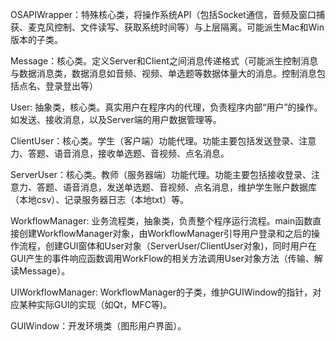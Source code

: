 OSAPIWrapper：特殊核心类，将操作系统API（包括Socket通信，音频及窗口捕获、麦克风控制、文件读写、获取系统时间等）与上层隔离。可能派生Mac和Win版本的子类。

Message：核心类。定义Server和Client之间消息传递格式（可能派生控制消息与数据消息类，数据消息如音频、视频、单选题等数据体量大的消息。控制消息包括点名、登录登出等）

User: 抽象类，核心类。真实用户在程序内的代理，负责程序内部“用户”的操作。如发送、接收消息，以及Server端的用户数据管理等。

ClientUser：核心类。学生（客户端）功能代理。功能主要包括发送登录、注意力、答题、语音消息，接收单选题、音视频、点名消息。

ServerUser：核心类。教师（服务器端）功能代理。功能主要包括接收登录、注意力、答题、语音消息，发送单选题、音视频、点名消息，维护学生账户数据库（本地csv）、记录服务器日志（本地txt）等。

WorkflowManager: 业务流程类，抽象类，负责整个程序运行流程。main函数直接创建WorkflowManager对象，由WorkflowManager引导用户登录和之后的操作流程，创建GUI窗体和User对象（ServerUser/ClientUser对象)，同时用户在GUI产生的事件响应函数调用WorkFlow的相关方法调用User对象方法（传输、解读Message）。

UIWorkflowManager: WorkflowManager的子类，维护GUIWindow的指针，对应某种实际GUI的实现（如Qt，MFC等)。

GUIWindow：开发环境类（图形用户界面）。
